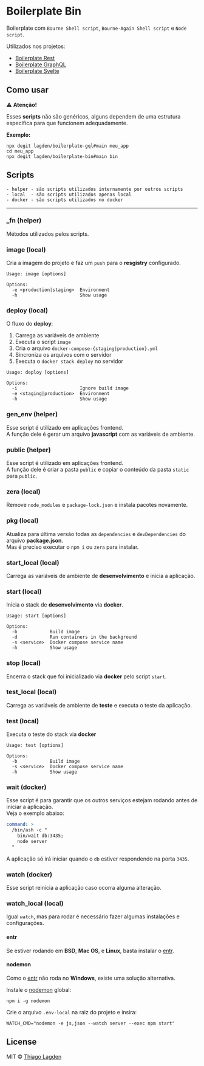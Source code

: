 # Boilerplate Bin

Boilerplate com `Bourne Shell script`, `Bourne-Again Shell script` e `Node script`.

Utilizados nos projetos:

- [Boilerplate Rest](https://github.com/lagden/boilerplate-rest)
- [Boilerplate GraphQL](https://github.com/lagden/boilerplate-gql)
- [Boilerplate Svelte](https://github.com/lagden/boilerplate-svelte)


## Como usar

⚠️ **Atenção!**

Esses **scripts** não são genéricos, alguns dependem de uma estrutura específica para que funcionem adequadamente.

**Exemplo:**

```shell
npx degit lagden/boilerplate-gql#main meu_app
cd meu_app
npx degit lagden/boilerplate-bin#main bin
```


## Scripts

```
- helper - são scripts utilizados internamente por outros scripts
- local  - são scripts utilizados apenas local
- docker - são scripts utilizados no docker
```

---


### \_fn (helper)

Métodos utilizados pelos scripts.


### image (local)

Cria a imagem do projeto e faz um `push` para o **resgistry** configurado.


```
Usage: image [options]

Options:
  -e <production|staging>  Environment
  -h                       Show usage
```


### deploy (local)

O fluxo do **deploy**:

1. Carrega as variáveis de ambiente
2. Executa o script `image`
3. Cria o arquivo `docker-compose-{staging|production}.yml`
4. Sincroniza os arquivos com o servidor
5. Executa o `docker stack deploy` no servidor


```
Usage: deploy [options]

Options:
  -i                       Ignore build image
  -e <staging|production>  Environment
  -h                       Show usage
```


### gen_env (helper)

Esse script é utilizado em aplicações frontend.  
A função dele é gerar um arquivo **javascript** com as variáveis de ambiente.


### public (helper)

Esse script é utilizado em aplicações frontend.  
A função dele é criar a pasta `public` e copiar o conteúdo da pasta `static` para `public`.


### zera (local)

Remove `node_modules` e `package-lock.json` e instala pacotes novamente.


### pkg (local)

Atualiza para última versão todas as `dependencies` e `devDependencies` do arquivo **package.json**.  
Mas é preciso executar o `npm i` ou `zera` para instalar.


### start_local (local)

Carrega as variáveis de ambiente de **desenvolvimento** e inicia a aplicação.


### start (local)

Inicia o stack de **desenvolvimento** via **docker**.

```
Usage: start [options]

Options:
  -b            Build image
  -d            Run containers in the background
  -s <service>  Docker compose service name
  -h            Show usage
```


### stop (local)

Encerra o stack que foi inicializado via **docker** pelo script `start`.


### test_local (local)

Carrega as variáveis de ambiente de **teste** e executa o teste da aplicação.


### test (local)

Executa o teste do stack via **docker**

```
Usage: test [options]

Options:
  -b            Build image
  -s <service>  Docker compose service name
  -h            Show usage
```


### wait (docker)

Esse script é para garantir que os outros serviços estejam rodando antes de iniciar a aplicação.  
Veja o exemplo abaixo:

```yml
command: >
  /bin/ash -c "
    bin/wait db:3435;
    node server
  "
```

A aplicação só irá iniciar quando o `db` estiver respondendo na porta `3435`.


### watch (docker)

Esse script reinicia a aplicação caso ocorra alguma alteração.


### watch_local (local)

Igual `watch`, mas para rodar é necessário fazer algumas instalações e configurações.


#### entr

Se estiver rodando em **BSD**, **Mac OS**, e **Linux**, basta instalar o [entr](https://github.com/eradman/entr).


#### nodemon

Como o [entr](https://github.com/eradman/entr) não roda no **Windows**, existe uma solução alternativa.

Instale o [nodemon](https://github.com/remy/nodemon) global:

```shell
npm i -g nodemon
```

Crie o arquivo `.env-local` na raiz do projeto e insira:

```
WATCH_CMD="nodemon -e js,json --watch server --exec npm start"
```


## License

MIT © [Thiago Lagden](https://github.com/lagden)
